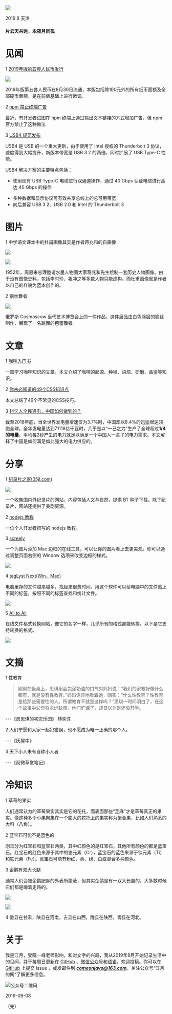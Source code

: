![](https://raw.githubusercontent.com/superJavo/image/master/lt.jpg)

2019.8 天津

#### 片云天共远，永夜月同孤

# 见闻

1 [2019年版第五套人民币发行](http://www.pbc.gov.cn/rmyh/2019rmb/index.html)   

![](https://raw.githubusercontent.com/superJavo/image/master/50yuan.jpg)

2019年版第五套人民币在8月30日流通，本版包括除100元外的所有纸币面额及全部硬币面额，是在前版基础上进行微调。

2 [npm 禁止终端广告](https://www.zdnet.com/article/npm-bans-terminal-ads)

最近，有开发者试图在 npm   终端上通过输出文本链接的方式增加广告，但 npm 官方禁止了这种做法

3 [USB4 规范发布](https://www.usb.org)  

USB4 是 USB 的一个重大更新，由于使用了 Intel 授权的 Thunderbolt 3 协议，速度得到大幅提升，新版本带宽是 USB 3.2 的两倍，同时扩展了 USB Type-C 性能。

USB4 解决方案的主要特点包括：

* 使用现有 USB Type-C 电缆进行双通道操作，通过 40 Gbps 认证电缆进行高达 40 Gbps 的操作

- 多种数据和显示协议可有效共享总线上的总可用带宽
- 向后兼容 USB 3.2、USB 2.0 和 Intel 的 Thunderbolt 3

# 图片

1 中学语文课本中的杜甫画像其实是作者蒋兆和的自画像

![](https://raw.githubusercontent.com/superJavo/image/master/dufu.jpg)

![](https://raw.githubusercontent.com/superJavo/image/master/jiangzhaohe.jpg)

1952年，周恩来总理邀请水墨人物画大家蒋兆和先生绘制一套历史人物画像。由于没有图像史料，包括李时珍、祖冲之等多数人物只能虚构。而杜甫画像就是作者以自己的样貌为蓝本创作的。

2 钢丝舞者

![](https://raw.githubusercontent.com/superJavo/image/master/gswz.jpg)

俄罗斯 Cosmoscow 当代艺术博览会上的一件作品，这件展品由白色涂层的钢丝制作，展现了一名跳舞的芭蕾舞者。

# 文章

1 [咖啡入门书](https://kaix.in/0001/primer-of-coffee) 

一篇学习咖啡知识的文章，本文介绍了咖啡的起源、种植、烘焙、研磨、品鉴等知识。

2 [你未必知道的49个CSS知识点](<https://juejin.im/post/5d3eca78e51d4561cb5dde12>)   

本文总结了49个不常见的CSS技巧。

3 [14亿人全民通电，中国如何做到的？](<https://mp.weixin.qq.com/s?__biz=MzIyOTQ1OTYzMw==&mid=2247524568&idx=1&sn=080b938bd3fc89d2c3181a9aa67c267e&chksm=e8407306df37fa100925c167599046f6b163d0e77c66690317b725d71568375beb2d301070e6&mpshare=1&scene=1&srcid=0723jtqH8BQpXbNZel8q6KAr&sharer_sharetime=1563892290118&sharer_shareid=f6db755da2a336e079660c4505b08b13>)  

截至2018年底，当全世界发电量增速仅为3.7%时，中国却以8.4%的迅猛增速领跑全球。全年发电量达到71118亿千瓦时，几乎是以“一己之力”生产了全球超过**1/4的电量**。平均每2秒产生的电力就足以满足一个中国人一辈子的电力需求。本文解释了中国是如何满足如此强大的电力供应的。

# 分享

1 [纪录片之家(05jl.com)](http://www.05jl.com/)   

![](https://raw.githubusercontent.com/superJavo/image/master/05jl.png)

一个收集国内外纪录片的网站，内容包括人文与自然，提供 BT 种子下载。除了纪录片，网站还提供了美剧资源。

2 [nodejs 教程](https://www.nodejs.red/)

一位个人开发者撰写的 nodejs 教程。

3 [screely](https://www.screely.com)

一个为图片添加 Mac 边框的在线工具，可以让你的图片看上去更美观。你可以通过调整页面右侧的 Window 选项来改变边框的样式。

![](https://raw.githubusercontent.com/superJavo/image/master/screely.png)

4 [tagLyst Next(Win，Mac)](http://www.taglyst.com)

电脑里存的文件越来越多，找起来很费时间。用这个软件可以给电脑中的文件贴上不同的标签，按照不同的标签查找和统计文件。

![](https://raw.githubusercontent.com/superJavo/image/master/tagLyst%20Next.gif)

5 [All to All](http://www.alltoall.net)

在线文件格式转换网站，像它的名字一样，几乎所有的格式都能转换。以下是它支持转换的格式。

![](https://raw.githubusercontent.com/superJavo/image/master/All2All.png)

# 文摘

1 性教育

> 刚刚在饭桌上，思琪用面包涂奶油的口气对妈妈说：“我们的家教好像什么都有，就是没有性教育。”妈妈诧异地看着她，回答：“什么性教育？性教育是给那些需要性的人。所谓教育不就是这样吗？”思琪一时间明白了，在这个故事中父母将永远缺席，他们旷课了，却自以为是还没开学。

---《房思琪的初恋乐园》 林奕含

2 人们宁愿和大家一起犯错误，也不愿成为唯一正确的那个人。

---《灰犀牛》

3 天下小人未有自称小人者

---《阅微草堂笔记》

# 冷知识

1 草莓的果实

人们通常认为的草莓果实其实是它的花托，而表面那些“芝麻”才是草莓真正的果实。像这种多个小果聚集在一个膨大的花托上的果实称为聚合果，比如人们熟悉的大料（八角）。

2 蓝宝石可能不是蓝色的

刚玉分为红宝石和蓝宝石两类，其中红颜色的是红宝石，其他所有颜色的都是蓝宝石。红宝石的红色来源于其中的铬元素（Cr），蓝宝石的蓝色来源于钛元素（Ti）和铁元素（Fe）。蓝宝石可能有粉红、黄、绿、白或混合多种颜色。

3 企鹅有双大长腿

通常人们会被企鹅肥胖的外表所蒙蔽，但其实企鹅是有一双大长腿的。大多数时候它们都是蹲着走路的。

![](https://raw.githubusercontent.com/superJavo/image/master/qi_e_X.jpg)

![](https://raw.githubusercontent.com/superJavo/image/master/qi_e.jpeg)

4 徽县在甘肃，陕县在河南，吉县在山西，陇县在陕西，青县在河北。

# 关于

我是江月，受阮一峰老师影响，和对文字的兴趣，我从2019年8月开始记录生活中的见闻，并于每周日更新在 [GitHub](https://superjavo.github.io/weekly) 、[微信公众号](https://weixin.sogou.com/weixin?type=1&s_from=input&query=Javo-Net&ie=utf8&_sug_=n&_sug_type_=)和[语雀](https://www.yuque.com/javo/weekly)，欢迎投稿。你可以在 [GitHub](https://github.com/superJavo/weekly) 上提交 issue ，或发邮件到 [***comeonjavo@163.com***](mailto://comeonjavo@163.com)。关注公众号“江月的网”了解更多信息。   

![公众号二维码](https://raw.githubusercontent.com/superJavo/image/master/wx_logo.jpg)

2019-09-08  

（完）